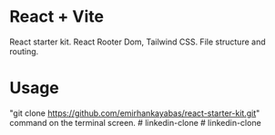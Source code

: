 # React + Vite

React starter kit. React Rooter Dom, Tailwind CSS. File structure and routing.

# Usage

"git clone https://github.com/emirhankayabas/react-starter-kit.git" command on the terminal screen.
#   l i n k e d i n - c l o n e  
 #   l i n k e d i n - c l o n e  
 